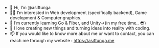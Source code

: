 - 👋 Hi, I’m @asiftunga
- 👨‍💻 I’m interested in Web development (specifically backend), Game development & Computer graphics.
- 🌱 I’m currently learning Go & Fiber, and Unity->(in my free time.. 😎)
- 💞️ I love creating new things and turning ideas into reality with coding. 
- 📫 If you would like to know more about me or want to contact, you can reach me through my website : https://asiftunga.me

<!---
asiftunga/asiftunga is a ✨ special ✨ repository because its `README.md` (this file) appears on your GitHub profile.
You can click the Preview link to take a look at your changes.
--->
